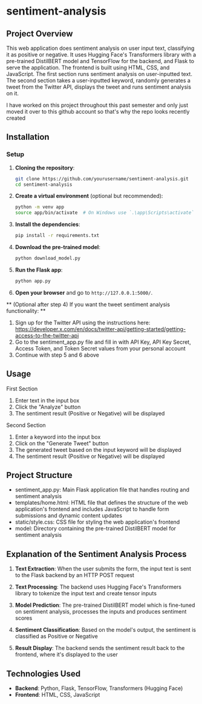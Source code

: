 # sentiment-analysis

## Project Overview
This web application does sentiment analysis on user input text, classifying it as positive or negative. It uses Hugging Face's Transformers library with a pre-trained DistilBERT model and TensorFlow for the backend, and Flask to serve the application. The frontend is built using HTML, CSS, and JavaScript.
The first section runs sentiment analysis on user-inputted text.
The second section takes a user-inputted keyword, randomly generates a tweet from the Twitter API, displays the tweet and runs sentiment analysis on it.

I have worked on this project throughout this past semester and only just moved it over to this github account so that's why the repo looks recently created

## Installation

### Setup

1. **Cloning the repository**:

    ```sh
    git clone https://github.com/yourusername/sentiment-analysis.git
    cd sentiment-analysis
    ```

2. **Create a virtual environment** (optional but recommended):

    ```sh
    python -m venv app
    source app/bin/activate  # On Windows use `.\app\Scripts\activate`
    ```

3. **Install the dependencies**:

    ```sh
    pip install -r requirements.txt
    ```

4. **Download the pre-trained model**:

    ```sh
    python download_model.py
    ```

5. **Run the Flask app**:

    ```sh
    python app.py
    ```

6. **Open your browser** and go to `http://127.0.0.1:5000/`.

** (Optional after step 4) If you want the tweet sentiment analysis functionality: **

1. Sign up for the Twitter API using the instructions here: https://developer.x.com/en/docs/twitter-api/getting-started/getting-access-to-the-twitter-api
2. Go to the sentiment_app.py file and fill in with API Key, API Key Secret, Access Token, and Token Secret values from your personal account
3. Continue with step 5 and 6 above

## Usage

First Section
1. Enter text in the input box
2. Click the "Analyze" button
3. The sentiment result (Positive or Negative) will be displayed

Second Section
1. Enter a keyword into the input box
2. Click on the "Generate Tweet" button
3. The generated tweet based on the input keyword will be displayed
4. The sentiment result (Positive or Negative) will be displayed

## Project Structure
- sentiment_app.py: Main Flask application file that handles routing and sentiment analysis
- templates/home.html: HTML file that defines the structure of the web application's frontend and includes JavaScript to handle form submissions and dynamic content updates
- static/style.css: CSS file for styling the web application's frontend
- model: Directory containing the pre-trained DistilBERT model for sentiment analysis

## Explanation of the Sentiment Analysis Process

1. **Text Extraction**:
   When the user submits the form, the input text is sent to the Flask backend by an HTTP POST request

2. **Text Processing**:
   The backend uses Hugging Face's Transformers library to tokenize the input text and create tensor inputs

3. **Model Prediction**:
   The pre-trained DistilBERT model which is fine-tuned on sentiment analysis, processes the inputs and produces sentiment scores

4. **Sentiment Classification**:
   Based on the model's output, the sentiment is classified as Positive or Negative

5. **Result Display**:
   The backend sends the sentiment result back to the frontend, where it's displayed to the user

## Technologies Used

- **Backend**: Python, Flask, TensorFlow, Transformers (Hugging Face)
- **Frontend**: HTML, CSS, JavaScript
